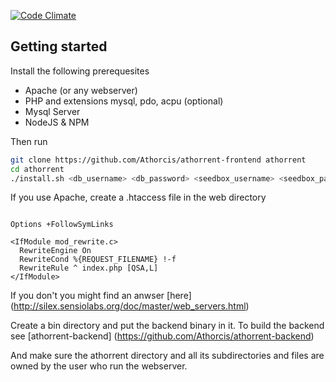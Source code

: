 [![Code Climate](https://codeclimate.com/github/Athorcis/athorrent-frontend/badges/gpa.svg)](https://codeclimate.com/github/Athorcis/athorrent-frontend)

## Getting started

Install the following prerequesites
- Apache (or any webserver)
- PHP and extensions mysql, pdo, acpu (optional)
- Mysql Server
- NodeJS & NPM

Then run
``` sh
git clone https://github.com/Athorcis/athorrent-frontend athorrent
cd athorrent
./install.sh <db_username> <db_password> <seedbox_username> <seedbox_password>
```

If you use Apache, create a .htaccess file in the web directory
``` htaccess

Options +FollowSymLinks

<IfModule mod_rewrite.c>
  RewriteEngine On
  RewriteCond %{REQUEST_FILENAME} !-f
  RewriteRule ^ index.php [QSA,L]
</IfModule>
```

If you don't you might find an anwser [here] (http://silex.sensiolabs.org/doc/master/web_servers.html)

Create a bin directory and put the backend binary in it.
To build the backend see [athorrent-backend] (https://github.com/Athorcis/athorrent-backend)

And make sure the athorrent directory and all its subdirectories and files are owned by the user who run the webserver.
